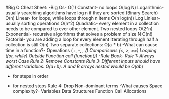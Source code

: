 #Big O Cheat Sheet: -Big Os-
O(1) Constant- no loops
O(log N) Logarithmic- usually searching algorithms have log n if they are sorted (Binary Search) O(n) Linear- for loops, while loops through n items
O(n log(n)) Log Liniear- usually sorting operations
O(n^2) Quadratic- every element in a collection needs to be compared to ever other element. Two nested loops
O(2^n) Exponential- recursive algorithms that solves a problem of size N
O(n!) Factorial- you are adding a loop for every element
Iterating through half a collection is still O(n) Two separate collections: O(a * b)
-What can cause time in a function?-
Operations (+, -, *, /) Comparisons (<, >, ==)
Looping (for, while)
Outside Function call (function())
-Rule Book-
Rule 1: Always worst Case
Rule 2: Remove Constants
Rule 3: Different inputs should have different variables. O(a+b). A and B arrays nested would be O(a*b)
+ for steps in order
* for nested steps
Rule 4: Drop Non-dominant terms
-What causes Space complexity?-
Variables
Data Structures Function Call Allocations
